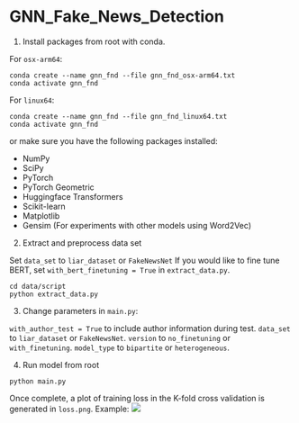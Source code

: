 # GNN_Fake_News_Detection

1. Install packages from root with conda. 

For `osx-arm64`:
```
conda create --name gnn_fnd --file gnn_fnd_osx-arm64.txt
conda activate gnn_fnd
```

For `linux64`:
```
conda create --name gnn_fnd --file gnn_fnd_linux64.txt
conda activate gnn_fnd
```

or make sure you have the following packages installed:
  * NumPy
  * SciPy
  * PyTorch
  * PyTorch Geometric
  * Huggingface Transformers
  * Scikit-learn
  * Matplotlib
  * Gensim (For experiments with other models using Word2Vec)

2. Extract and preprocess data set

Set `data_set` to `liar_dataset` or `FakeNewsNet`
If you would like to fine tune BERT, set `with_bert_finetuning = True` in `extract_data.py`. 

```
cd data/script
python extract_data.py
```

3. Change parameters in `main.py`:

  `with_author_test = True` to include author information during test.
  `data_set` to `liar_dataset` or `FakeNewsNet`.
  `version` to `no_finetuning` or `with_finetuning`.
  `model_type` to `bipartite` or `heterogeneous`. 

4. Run model from root
```
python main.py
```

Once complete, a plot of training loss in the K-fold cross validation is generated in `loss.png`. Example:
![](https://github.com/v-raina/GNN_Fake_News_Detection/blob/main/loss.png?raw=true)

